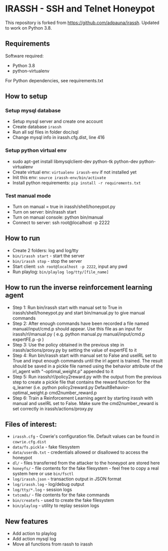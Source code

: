 # IRASSH - SSH and Telnet Honeypot

This repository is forked from https://github.com/adpauna/irassh. Updated to work on Python 3.8.

## Requirements

Software required:

* Python 3.8
* python-virtualenv

For Python dependencies, see requirements.txt

## How to setup

### Setup mysql database
* Setup mysql server and create one account
* Create database `irassh`
* Run all sql files in folder doc/sql
* Change mysql info in irassh.cfg.dist, line 416

### Setup python virtual env
* sudo apt-get install libmysqlclient-dev python-tk python-dev python-virtualenv
* Create virtual env: `virtualenv irassh-env` if not installed yet
* Init this env: `source irassh-env/bin/activate`
* Install python requirements: `pip install -r requirements.txt`

### Test manual mode

* Turn on manual = true in irassh/shell/honeypot.py
* Turn on server: bin/irassh start
* Turn on manual console: python bin/manual
* Connect to server: ssh root@localhost -p 2222

## How to run
* Create 2 folders: log and log/tty
* `bin/irassh start` - start the server
* `bin/irassh stop` - stop the server
* Start client: `ssh root@localhost -p 2222`, input any pwd
* Run playlog: `bin/playlog log/tty/[file_name]`

## How to run the inverse reinforcement learning agent
* Step 1: Run bin/irassh start with manual set to True in irassh/shell/honeypot.py and start bin/manual.py to give manual commands
* Step 2: After enough commands have been recorded a file named manual/input/cmd.p should appear. Use this file as an input for irassh/rl/manual.py ( e.g. python manual.py manual/input/cmd.p expertFE.p -p )
* Step 3: Use the policy obtained in the previous step in irassh/actions/proxy.py by setting the value of expertFE to it
* Step 4: Run bin/irassh start with manual set to False and useIRL set to True and input enough commands until the irl agent is trained. The result should be saved in a pickle file named using the behavior attribute of the irl_agent with "-optimal_weight.p" appended to it
* Step 5: Run irassh/rl/policy2reward.py with the output from the previous step to create a pickle file that contains the reward function for the q_learner (i.e. python policy2reward.py DefaultBehavior-optimal_weight.p cmd2number_reward.p
* Step 6: Train a Reinforcement Learning agent by starting irassh with manual and useIRL set to False. Make sure the cmd2number_reward is set correctly in irassh/actions/proxy.py 

## Files of interest:

* `irassh.cfg` - Cowrie's configuration file. Default values can be found in `cowrie.cfg.dist`
* `data/fs.pickle` - fake filesystem
* `data/userdb.txt` - credentials allowed or disallowed to access the honeypot
* `dl/` - files transferred from the attacker to the honeypot are stored here
* `honeyfs/` - file contents for the fake filesystem - feel free to copy a real system here or use `bin/fsctl`
* `log/irassh.json` - transaction output in JSON format
* `log/irassh.log` - log/debug output
* `log/tty/*.log` - session logs
* `txtcmds/` - file contents for the fake commands
* `bin/createfs` - used to create the fake filesystem
* `bin/playlog` - utility to replay session logs

## New features
* Add action to playlog
* Add action mysql log
* Move all functions from rassh to irassh
